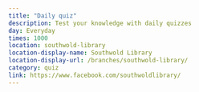 ```yaml
---
title: "Daily quiz"
description: Test your knowledge with daily quizzes
day: Everyday
times: 1000
location: southwold-library
location-display-name: Southwold Library
location-display-url: /branches/southwold-library/
category: quiz
link: https://www.facebook.com/southwoldlibrary/
---
```

